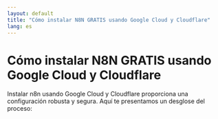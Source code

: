```yaml
---
layout: default
title: "Cómo instalar N8N GRATIS usando Google Cloud y Cloudflare"
lang: es
---
```


# Cómo instalar N8N GRATIS usando Google Cloud y Cloudflare

Instalar n8n usando Google Cloud y Cloudflare proporciona una configuración robusta y segura. Aquí te presentamos un desglose del proceso: